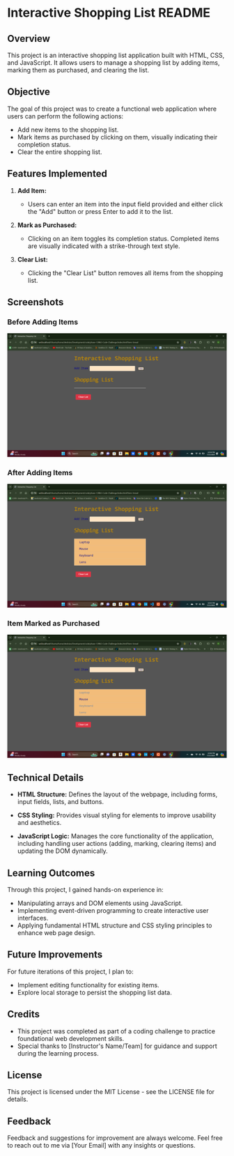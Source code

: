 # Interactive Shopping List README

## Overview

This project is an interactive shopping list application built with HTML, CSS, and JavaScript. It allows users to manage a shopping list by adding items, marking them as purchased, and clearing the list.

## Objective

The goal of this project was to create a functional web application where users can perform the following actions:
- Add new items to the shopping list.
- Mark items as purchased by clicking on them, visually indicating their completion status.
- Clear the entire shopping list.

## Features Implemented

1. **Add Item:**
   - Users can enter an item into the input field provided and either click the "Add" button or press Enter to add it to the list.
   
2. **Mark as Purchased:**
   - Clicking on an item toggles its completion status. Completed items are visually indicated with a strike-through text style.
   
3. **Clear List:**
   - Clicking the "Clear List" button removes all items from the shopping list.

## Screenshots

### Before Adding Items
![Screenshot 10](Screenshots/Screenshot%20(10).png)

### After Adding Items
![Screenshot 11](Screenshots/Screenshot%20(11).png)

### Item Marked as Purchased
![Screenshot 12](Screenshots/Screenshot%20(12).png)

## Technical Details

- **HTML Structure:** Defines the layout of the webpage, including forms, input fields, lists, and buttons.
  
- **CSS Styling:** Provides visual styling for elements to improve usability and aesthetics.
  
- **JavaScript Logic:** Manages the core functionality of the application, including handling user actions (adding, marking, clearing items) and updating the DOM dynamically.

## Learning Outcomes

Through this project, I gained hands-on experience in:
- Manipulating arrays and DOM elements using JavaScript.
- Implementing event-driven programming to create interactive user interfaces.
- Applying fundamental HTML structure and CSS styling principles to enhance web page design.

## Future Improvements

For future iterations of this project, I plan to:
- Implement editing functionality for existing items.
- Explore local storage to persist the shopping list data.

## Credits

- This project was completed as part of a coding challenge to practice foundational web development skills.
- Special thanks to [Instructor's Name/Team] for guidance and support during the learning process.

## License

This project is licensed under the MIT License - see the LICENSE file for details.

## Feedback

Feedback and suggestions for improvement are always welcome. Feel free to reach out to me via [Your Email] with any insights or questions.
